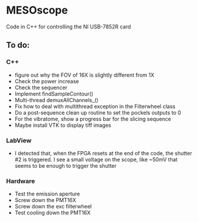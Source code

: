 # MESOscope
Code in C++ for controlling the NI USB-7852R card

## To do:
### C++
- figure out why the FOV of 16X is slightly different from 1X
- Check the power increase
- Check the sequencer
- Implement findSampleContour()
- Multi-thread demuxAllChannels_()
- Fix how to deal with multithread exception in the Filterwheel class
- Do a post-sequence clean up routine to set the pockels outputs to 0
- For the vibratome, show a progress bar for the slicing sequence
- Maybe install VTK to display tiff images

### LabView
- I detected that, when the FPGA resets at the end of the code, the shutter #2 is triggered. I see a small voltage on the scope, like ~50mV that seems to be enough to trigger the shutter

### Hardware
- Test the emission aperture
- Screw down the PMT16X
- Screw down the exc filterwheel
- Test cooling down the PMT16X